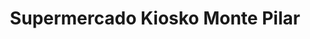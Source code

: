 ---
title: "Supermercado Kiosko Monte Pilar"
url: /leliana/supermercado-kiosko-monte-pilar/
shop: supermercado
---